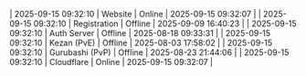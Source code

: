 | 2025-09-15 09:32:10 | Website | Online | 2025-09-15 09:32:07 |
| 2025-09-15 09:32:10 | Registration | Offline | 2025-09-09 16:40:23 |
| 2025-09-15 09:32:10 | Auth Server | Offline | 2025-08-18 09:33:31 |
| 2025-09-15 09:32:10 | Kezan (PvE) | Offline | 2025-08-03 17:58:02 |
| 2025-09-15 09:32:10 | Gurubashi (PvP) | Offline | 2025-08-23 21:44:06 |
| 2025-09-15 09:32:10 | Cloudflare | Online | 2025-09-15 09:32:07 |
